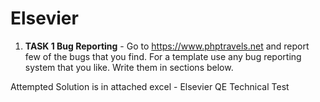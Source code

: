# Elsevier

1) **TASK 1 Bug Reporting** - 
  Go to https://www.phptravels.net and report few of the bugs that you find. For a template use any bug reporting system that you like. Write them in sections below.

  Attempted Solution is in attached excel - Elsevier QE Technical Test
